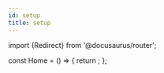 ```yaml
---
id: setup
title: setup
---
```



import {Redirect} from '@docusaurus/router';

const Home = () => {
  return <Redirect to="/docs/claims-data-warehouse/mapping-guide" />;
};
